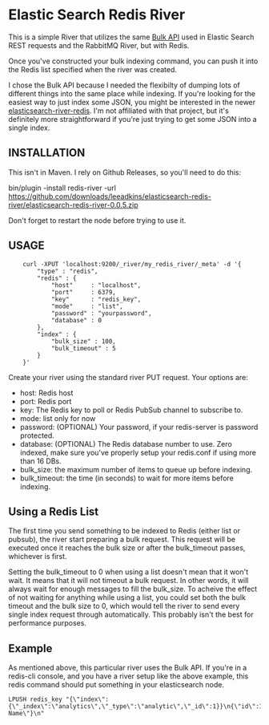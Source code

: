 # Elastic Search Redis River

This is a simple River that utilizes the same [Bulk API](http://www.elasticsearch.org/guide/en/elasticsearch/reference/current/docs-bulk.html) used 
in Elastic Search REST requests and the RabbitMQ River, but
with Redis.

Once you've constructed your bulk indexing command, you can push it into the Redis list specified when the river was created.
 
I chose the Bulk API because I needed the flexibilty of dumping lots of different things into the same place while indexing. If you're looking for the easiest way to just index some JSON, you might be interested in the newer [elasticsearch-river-redis](https://github.com/sksamuel/elasticsearch-river-redis). I'm not affiliated with that project, but it's definitely more straightforward if you're just trying to get some JSON into a single index.
 
## INSTALLATION

This isn't in Maven. I rely on Github Releases, so you'll need to do this:

bin/plugin -install redis-river -url https://github.com/downloads/leeadkins/elasticsearch-redis-river/elasticsearch-redis-river-0.0.5.zip



Don't forget to restart the node before trying to use it.

## USAGE
	  	curl -XPUT 'localhost:9200/_river/my_redis_river/_meta' -d '{
		    "type" : "redis",
		    "redis" : {
		        "host"     : "localhost", 
		        "port"     : 6379,
		        "key"      : "redis_key",
		        "mode"     : "list",
		        "password" : "yourpassword",
		        "database" : 0
		    },
		    "index" : {
		        "bulk_size" : 100,
		        "bulk_timeout" : 5
		    }
		}'


Create your river using the standard river PUT request. Your options are:
 - host:         Redis host
 - port:         Redis port
 - key:          The Redis key to poll or Redis PubSub channel to subscribe to.
 - mode:         list only for now
 - password:     (OPTIONAL) Your password, if your redis-server is password protected.
 - database:     (OPTIONAL) The Redis database number to use. Zero indexed, make sure you've properly setup your redis.conf if using more than 16 DBs.
 - bulk_size:    the maximum number of items to queue up before indexing.
 - bulk_timeout: the time (in seconds) to wait for more items before indexing.



## Using a Redis List
The first time you send something to be indexed to Redis (either list or pubsub),
the river start preparing a bulk request. This request will be executed once it
reaches the bulk size or after the bulk_timeout passes, whichever is first.

Setting the bulk_timeout to 0 when using a list doesn't mean that it won't wait.
It means that it will not timeout a bulk request. In other words, it will always
wait for enough messages to fill the bulk_size. To acheive the effect of not waiting for
anything while using a list, you could set both the bulk timeout and the bulk size
to 0, which would tell the river to send every single index request through automatically.
This probably isn't the best for performance purposes.


## Example

As mentioned above, this particular river uses the Bulk API. If you're in a redis-cli console, and you have a river setup like the above example, this redis command should put something in your elasticsearch node.

```
LPUSH redis_key "{\"index\":{\"_index\":\"analytics\",\"_type\":\"analytic\",\"_id\":1}}\n{\"id\":1,\"age\":25,\"name\":\"My Name\"}\n"
```